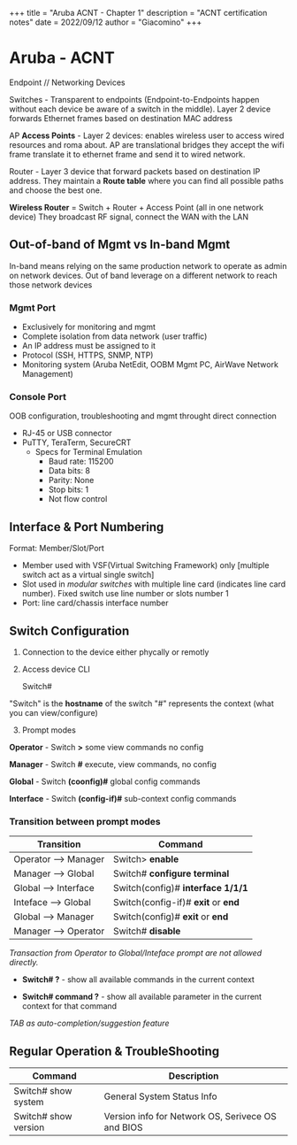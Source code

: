+++
title = "Aruba ACNT - Chapter 1"
description = "ACNT certification notes"
date = 2022/09/12
author = "Giacomino"
+++

# Aruba - ACNT

Endpoint // Networking Devices

Switches - Transparent to endpoints (Endpoint-to-Endpoints happen without each device be aware of a switch in the middle). Layer 2 device forwards Ethernet frames based on destination MAC address

AP **Access Points** - Layer 2 devices: enables wireless user to access wired resources and roma about. AP are translational bridges they accept the wifi frame translate it to ethernet frame and send it to wired network.

Router - Layer 3 device that forward packets based on destination IP address. They maintain a **Route table** where you can find all possible paths and choose the best one.

**Wireless Router** = Switch + Router + Access Point (all in one network device)
They broadcast RF signal, connect the WAN with the LAN

## Out-of-band of Mgmt  vs In-band Mgmt
In-band means relying on the same production network to operate as admin on network devices.
Out of band leverage on a different network to reach those network devices

### Mgmt Port

- Exclusively for monitoring and mgmt
- Complete isolation from data network (user traffic)
- An IP address must be assigned to it
- Protocol (SSH, HTTPS, SNMP, NTP)
- Monitoring system (Aruba NetEdit, OOBM Mgmt PC, AirWave Network Management)

### Console Port

OOB configuration, troubleshooting and mgmt throught direct connection 
- RJ-45 or USB connector
- PuTTY, TeraTerm, SecureCRT
    - Specs for Terminal Emulation
        - Baud rate: 115200
        - Data bits: 8
        - Parity: None
        - Stop bits: 1
        - Not flow control

## Interface & Port Numbering

Format: Member/Slot/Port

- Member used with VSF(Virtual Switching Framework) only [multiple switch act as a virtual single switch]
- Slot used in _modular switches_ with multiple line card (indicates line card number). Fixed switch use line number or slots number 1
- Port: line card/chassis interface number

## Switch Configuration
1. Connection to the device either phycally or remotly
2. Access device CLI

    Switch# 

"Switch" is the **hostname** of the switch
"#" represents the context (what you can view/configure)

3. Prompt modes

**Operator** - Switch **>** some view commands no config

**Manager** - Switch **#**  execute, view commands, no config

**Global** - Switch **(coonfig)#** global config commands

**Interface** - Switch **(config-if)#** sub-context config commands

### Transition between prompt modes

| Transition | Command |
| ----- | ------ |
| Operator  --> Manager | Switch> **enable** |
| Manager --> Global | Switch# **configure terminal** |
| Global --> Interface | Switch(config)# **interface 1/1/1** |
| Inteface --> Global | Switch(config-if)# **exit** or **end** |
| Global --> Manager | Switch(config)# **exit** or **end** |
| Manager --> Operator | Switch# **disable** |
_Transaction from Operator to Global/Inteface prompt are not allowed directly._


- **Switch# ?** - show all available commands in the current context

- **Switch# command ?** - show all available parameter in the current context for that command

_TAB as auto-completion/suggestion feature_


## Regular Operation & TroubleShooting
| Command | Description |
| ----- | ----- |
| Switch# show system  | General System Status Info |
| Switch# show version | Version info for Network OS, Serivece OS and BIOS |
